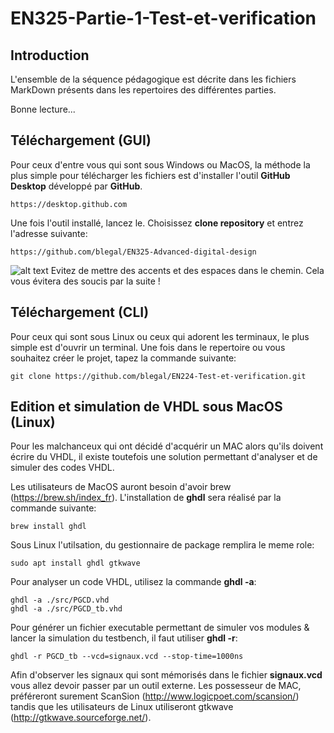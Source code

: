 # EN325-Partie-1-Test-et-verification

## Introduction

L'ensemble de la séquence pédagogique est décrite dans les fichiers MarkDown présents dans les repertoires des différentes parties.

Bonne lecture...


## Téléchargement (GUI)

Pour ceux d'entre vous qui sont sous Windows ou MacOS, la méthode la plus simple pour télécharger les fichiers est d'installer l'outil **GitHub Desktop** développé par **GitHub**.

```
https://desktop.github.com
```

Une fois l'outil installé, lancez le. Choisissez **clone repository** et entrez l'adresse suivante:

```
https://github.com/blegal/EN325-Advanced-digital-design
```

![alt text](./icons/warning.png) Evitez de mettre des accents et des espaces dans le chemin. Cela vous évitera des soucis par la suite !


## Téléchargement (CLI)

Pour ceux qui sont sous Linux ou ceux qui adorent les terminaux, le plus simple est d'ouvrir un terminal. Une fois dans le repertoire ou vous souhaitez créer le projet, tapez la commande suivante:

```
git clone https://github.com/blegal/EN224-Test-et-verification.git
```

## Edition et simulation de VHDL sous MacOS (Linux)

Pour les malchanceux qui ont décidé d'acquérir un MAC alors qu'ils doivent écrire du VHDL, il existe toutefois une solution permettant d'analyser et de simuler des codes VHDL.

Les utilisateurs de MacOS auront besoin d'avoir brew (https://brew.sh/index_fr). L'installation de **ghdl** sera réalisé par la commande suivante:

```
brew install ghdl
```

Sous Linux l'utilsation, du gestionnaire de package remplira le meme role:

```
sudo apt install ghdl gtkwave
```

Pour analyser un code VHDL, utilisez la commande **ghdl -a**:

```
ghdl -a ./src/PGCD.vhd
ghdl -a ./src/PGCD_tb.vhd
```

Pour générer un fichier executable permettant de simuler vos modules & lancer la simulation du testbench, il faut utiliser **ghdl -r**:

```
ghdl -r PGCD_tb --vcd=signaux.vcd --stop-time=1000ns
```

Afin d'observer les signaux qui sont mémorisés dans le fichier **signaux.vcd** vous allez devoir passer par un outil externe. Les possesseur de MAC, préféreront surement ScanSion (http://www.logicpoet.com/scansion/) tandis que les utilisateurs  de Linux utiliseront gtkwave (http://gtkwave.sourceforge.net/).
